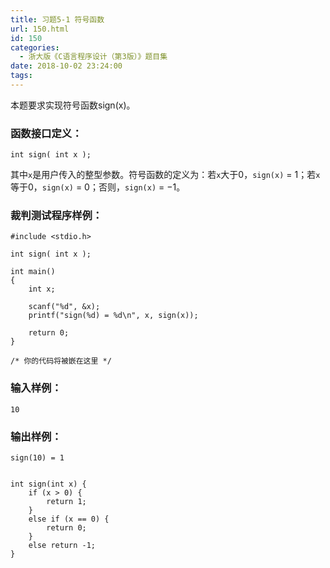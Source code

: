 ```yaml
---
title: 习题5-1 符号函数
url: 150.html
id: 150
categories:
  - 浙大版《C语言程序设计（第3版）》题目集
date: 2018-10-02 23:24:00
tags:
---
```


本题要求实现符号函数sign(x)。

### 函数接口定义：

    int sign( int x );
    

其中`x`是用户传入的整型参数。符号函数的定义为：若`x`大于0，`sign(x)` = 1；若`x`等于0，`sign(x)` = 0；否则，`sign(x)` = −1。

### 裁判测试程序样例：

    #include <stdio.h>
    
    int sign( int x );
    
    int main()
    {
        int x;
    
        scanf("%d", &x);
        printf("sign(%d) = %d\n", x, sign(x));
    
        return 0;
    }
    
    /* 你的代码将被嵌在这里 */
    

### 输入样例：

    10
    

### 输出样例：

    sign(10) = 1
    

    int sign(int x) {
    	if (x > 0) {
    		return 1;
    	}
    	else if (x == 0) {
    		return 0;
    	}
    	else return -1;
    }